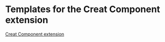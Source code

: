 # Templates for the Creat Component extension

[Creat Component extension](https://marketplace.visualstudio.com/items?itemName=dsbasko.create-component-helper)
